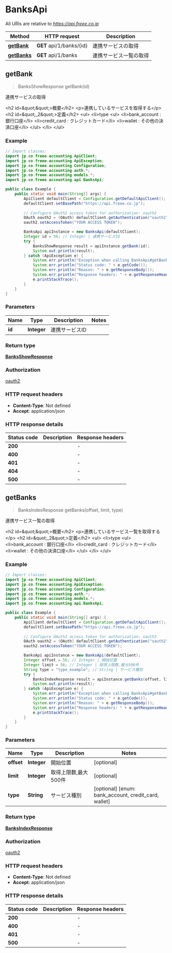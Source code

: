 # BanksApi

All URIs are relative to *https://api.freee.co.jp*

Method | HTTP request | Description
------------- | ------------- | -------------
[**getBank**](BanksApi.md#getBank) | **GET** api/1/banks/{id} | 連携サービスの取得
[**getBanks**](BanksApi.md#getBanks) | **GET** api/1/banks | 連携サービス一覧の取得



## getBank

> BanksShowResponse getBank(id)

連携サービスの取得

 &lt;h2 id&#x3D;\&quot;\&quot;&gt;概要&lt;/h2&gt;  &lt;p&gt;連携しているサービスを取得する&lt;/p&gt;  &lt;h2 id&#x3D;\&quot;_2\&quot;&gt;定義&lt;/h2&gt;  &lt;ul&gt; &lt;li&gt;type &lt;ul&gt; &lt;li&gt;bank_account : 銀行口座&lt;/li&gt;  &lt;li&gt;credit_card : クレジットカード&lt;/li&gt;  &lt;li&gt;wallet : その他の決済口座&lt;/li&gt; &lt;/ul&gt; &lt;/li&gt; &lt;/ul&gt;

### Example

```java
// Import classes:
import jp.co.freee.accounting.ApiClient;
import jp.co.freee.accounting.ApiException;
import jp.co.freee.accounting.Configuration;
import jp.co.freee.accounting.auth.*;
import jp.co.freee.accounting.models.*;
import jp.co.freee.accounting.api.BanksApi;

public class Example {
    public static void main(String[] args) {
        ApiClient defaultClient = Configuration.getDefaultApiClient();
        defaultClient.setBasePath("https://api.freee.co.jp");
        
        // Configure OAuth2 access token for authorization: oauth2
        OAuth oauth2 = (OAuth) defaultClient.getAuthentication("oauth2");
        oauth2.setAccessToken("YOUR ACCESS TOKEN");

        BanksApi apiInstance = new BanksApi(defaultClient);
        Integer id = 56; // Integer | 連携サービスID
        try {
            BanksShowResponse result = apiInstance.getBank(id);
            System.out.println(result);
        } catch (ApiException e) {
            System.err.println("Exception when calling BanksApi#getBank");
            System.err.println("Status code: " + e.getCode());
            System.err.println("Reason: " + e.getResponseBody());
            System.err.println("Response headers: " + e.getResponseHeaders());
            e.printStackTrace();
        }
    }
}
```

### Parameters


Name | Type | Description  | Notes
------------- | ------------- | ------------- | -------------
 **id** | **Integer**| 連携サービスID |

### Return type

[**BanksShowResponse**](BanksShowResponse.md)

### Authorization

[oauth2](../README.md#oauth2)

### HTTP request headers

- **Content-Type**: Not defined
- **Accept**: application/json

### HTTP response details
| Status code | Description | Response headers |
|-------------|-------------|------------------|
| **200** |  |  -  |
| **400** |  |  -  |
| **401** |  |  -  |
| **404** |  |  -  |
| **500** |  |  -  |


## getBanks

> BanksIndexResponse getBanks(offset, limit, type)

連携サービス一覧の取得

 &lt;h2 id&#x3D;\&quot;\&quot;&gt;概要&lt;/h2&gt;  &lt;p&gt;連携しているサービス一覧を取得する&lt;/p&gt;  &lt;h2 id&#x3D;\&quot;_2\&quot;&gt;定義&lt;/h2&gt;  &lt;ul&gt; &lt;li&gt;type &lt;ul&gt; &lt;li&gt;bank_account : 銀行口座&lt;/li&gt;  &lt;li&gt;credit_card : クレジットカード&lt;/li&gt;  &lt;li&gt;wallet : その他の決済口座&lt;/li&gt; &lt;/ul&gt; &lt;/li&gt; &lt;/ul&gt;

### Example

```java
// Import classes:
import jp.co.freee.accounting.ApiClient;
import jp.co.freee.accounting.ApiException;
import jp.co.freee.accounting.Configuration;
import jp.co.freee.accounting.auth.*;
import jp.co.freee.accounting.models.*;
import jp.co.freee.accounting.api.BanksApi;

public class Example {
    public static void main(String[] args) {
        ApiClient defaultClient = Configuration.getDefaultApiClient();
        defaultClient.setBasePath("https://api.freee.co.jp");
        
        // Configure OAuth2 access token for authorization: oauth2
        OAuth oauth2 = (OAuth) defaultClient.getAuthentication("oauth2");
        oauth2.setAccessToken("YOUR ACCESS TOKEN");

        BanksApi apiInstance = new BanksApi(defaultClient);
        Integer offset = 56; // Integer | 開始位置
        Integer limit = 56; // Integer | 取得上限数,最大500件
        String type = "type_example"; // String | サービス種別
        try {
            BanksIndexResponse result = apiInstance.getBanks(offset, limit, type);
            System.out.println(result);
        } catch (ApiException e) {
            System.err.println("Exception when calling BanksApi#getBanks");
            System.err.println("Status code: " + e.getCode());
            System.err.println("Reason: " + e.getResponseBody());
            System.err.println("Response headers: " + e.getResponseHeaders());
            e.printStackTrace();
        }
    }
}
```

### Parameters


Name | Type | Description  | Notes
------------- | ------------- | ------------- | -------------
 **offset** | **Integer**| 開始位置 | [optional]
 **limit** | **Integer**| 取得上限数,最大500件 | [optional]
 **type** | **String**| サービス種別 | [optional] [enum: bank_account, credit_card, wallet]

### Return type

[**BanksIndexResponse**](BanksIndexResponse.md)

### Authorization

[oauth2](../README.md#oauth2)

### HTTP request headers

- **Content-Type**: Not defined
- **Accept**: application/json

### HTTP response details
| Status code | Description | Response headers |
|-------------|-------------|------------------|
| **200** |  |  -  |
| **400** |  |  -  |
| **401** |  |  -  |
| **500** |  |  -  |

